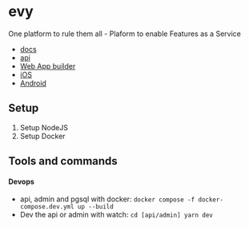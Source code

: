 # evy

One platform to rule them all - Plaform to enable Features as a Service

-   [docs](/docs/README.md)
-   [api](/api/README.md)
-   [Web App builder](/web/README.md)
-   [iOS](/ios/README.md)
-   [Android](/android/README.md)

## Setup

1. Setup NodeJS
2. Setup Docker

## Tools and commands

#### Devops

-   api, admin and pgsql with docker: `docker compose -f docker-compose.dev.yml up --build`
-   Dev the api or admin with watch: `cd [api/admin] yarn dev`
